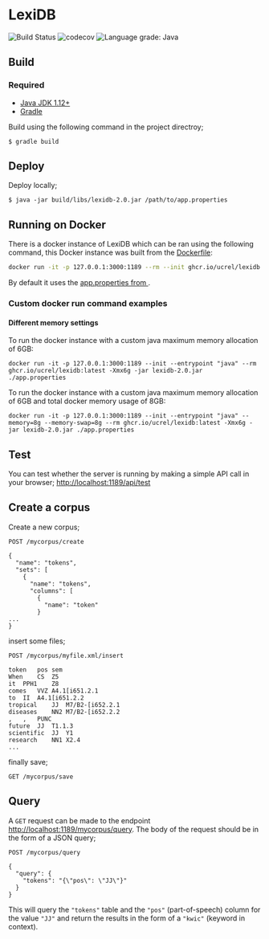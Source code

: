 # LexiDB 
![Build Status](https://github.com/matthewcoole/cdb/workflows/build/badge.svg)
![codecov](https://codecov.io/gh/matthewcoole/cdb/branch/master/graph/badge.svg?token=XdKEOwSdnQ) 
![Language grade: Java](https://img.shields.io/lgtm/grade/java/g/matthewcoole/lexidb.svg?logo=lgtm&logoWidth=18)
## Build
### Required
- [Java JDK 1.12+](http://www.oracle.com/technetwork/java/javase/downloads/index.html)
- [Gradle](https://maven.apache.org/)

Build using the following command in the project directroy;

```
$ gradle build
```


## Deploy

Deploy locally;

```
$ java -jar build/libs/lexidb-2.0.jar /path/to/app.properties
```

## Running on Docker

There is a docker instance of LexiDB which can be ran using the following command, this Docker instance was built from the [Dockerfile](./Dockerfile):

``` bash
docker run -it -p 127.0.0.1:3000:1189 --rm --init ghcr.io/ucrel/lexidb:latest
```

By default it uses the [app.properties from ](./src/main/resources/app.properties).

### Custom docker run command examples

#### Different memory settings

To run the docker instance with a custom java maximum memory allocation of 6GB:

```
docker run -it -p 127.0.0.1:3000:1189 --init --entrypoint "java" --rm ghcr.io/ucrel/lexidb:latest -Xmx6g -jar lexidb-2.0.jar ./app.properties
```

To run the docker instance with a custom java maximum memory allocation of 6GB and total docker memory usage of 8GB:

```
docker run -it -p 127.0.0.1:3000:1189 --init --entrypoint "java" --memory=8g --memory-swap=8g --rm ghcr.io/ucrel/lexidb:latest -Xmx6g -jar lexidb-2.0.jar ./app.properties
```

## Test

You can test whether the server is running by making a simple API call in your browser; [http://localhost:1189/api/test](http://localhost:1189/api/test)

## Create a corpus

Create a new corpus;

```http request
POST /mycorpus/create

{
  "name": "tokens",
  "sets": [
    {
      "name": "tokens",
      "columns": [
        {
          "name": "token"
        }
...
}
```

insert some files;

```http request
POST /mycorpus/myfile.xml/insert

token   pos sem
When	CS	Z5
it	PPH1	Z8
comes	VVZ	A4.1[i651.2.1
to	II	A4.1[i651.2.2
tropical	JJ	M7/B2-[i652.2.1
diseases	NN2	M7/B2-[i652.2.2
,	,	PUNC
future	JJ	T1.1.3
scientific	JJ	Y1
research	NN1	X2.4
...
```

finally save;

```http request
GET /mycorpus/save
```

## Query

A `GET` request can be made to the endpoint [http://localhost:1189/mycorpus/query](http://localhost:1189/mycorpus/query). The body of the request should be in the form of a JSON query;

```http request
POST /mycorpus/query

{
  "query": {
    "tokens": "{\"pos\": \"JJ\"}"
  }
}
```

This will query the `"tokens"` table and the `"pos"` (part-of-speech) column for the value `"JJ"` and return the results in the form of a `"kwic"` (keyword in context).
